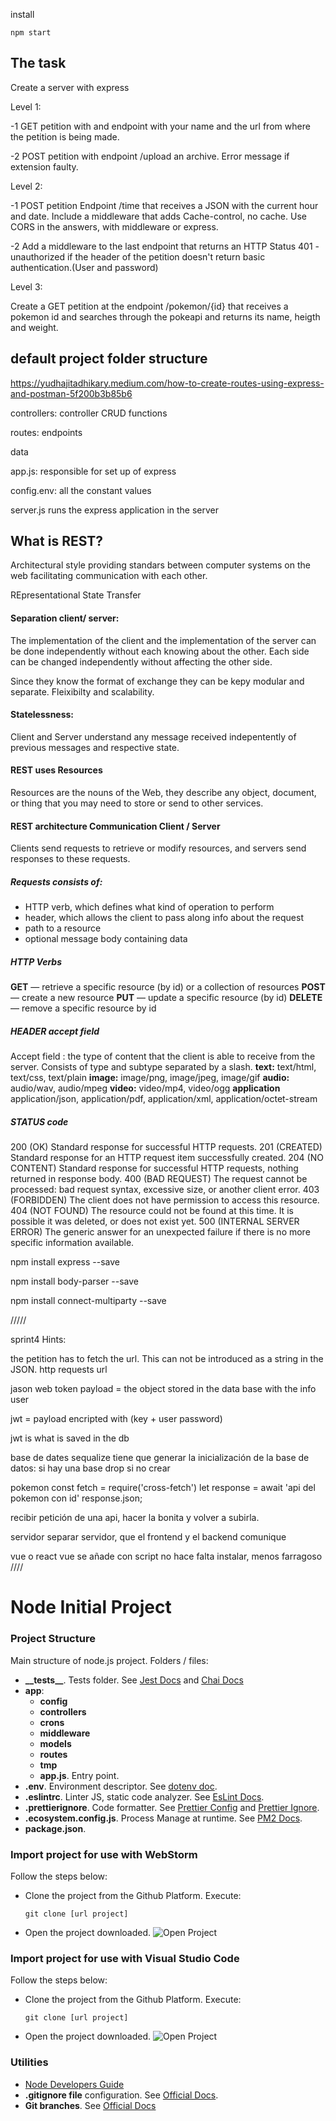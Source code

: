
install 
```
npm start
```

## The task

Create a server with express

Level 1:

-1 GET petition with and endpoint with your name and the url from where the petition is being made.

-2 POST petition with endpoint /upload an archive. Error message if extension faulty.

Level 2:

-1 POST petition Endpoint /time that receives a JSON with the current hour and date. Include a middleware that adds Cache-control, no cache. Use CORS in the answers, with middleware or express.

-2 Add a middleware to the last endpoint that returns an HTTP Status 401 - unauthorized if the header of the petition doesn't return basic authentication.(User and password)

Level 3:

Create a GET petition at the endpoint /pokemon/{id} 
that receives a pokemon id and searches through the pokeapi and returns its name, heigth and weight.

## default project folder structure
https://yudhajitadhikary.medium.com/how-to-create-routes-using-express-and-postman-5f200b3b85b6

controllers: controller CRUD functions

routes: endpoints

data

app.js: responsible for set up of express

config.env: all the constant values

server.js runs the express application in the server 







## What is REST?

Architectural style providing standars between computer systems on the web facilitating communication with each other.

REpresentational State Transfer

#### Separation client/ server:

The implementation of the client and the implementation of the server can be done independently without each knowing about the other. Each side can be changed independently without affecting the other side.

Since they know the format of exchange they can be kepy modular and separate. Fleixibilty and scalability.

#### Statelessness:

 Client and Server understand any message received indepentently of previous messages and respective state.
#### REST uses Resources 

Resources are the nouns of the Web, they describe any object, document, or thing that you may need to store or send to other services.

#### REST architecture Communication Client / Server

Clients send requests to retrieve or modify resources, and servers send responses to these requests.

##### Requests consists of:
- HTTP verb, which defines what kind of operation to perform
- header, which allows the client to pass along info about the request
- path to a resource
- optional message body containing data

##### HTTP Verbs

**GET** — retrieve a specific resource (by id) or a collection of resources
**POST** — create a new resource
**PUT** — update a specific resource (by id)
**DELETE** — remove a specific resource by id

##### HEADER accept field

Accept field : the type of content that the client is able to receive from the server. Consists of type and subtype separated by a slash. 
**text:** text/html, text/css, text/plain
**image:** image/png, image/jpeg, image/gif
**audio:** audio/wav, audio/mpeg
**video:** video/mp4, video/ogg
**application** application/json, application/pdf, application/xml, application/octet-stream

##### STATUS code 


200 (OK)	Standard response for successful HTTP requests.
201 (CREATED)	Standard response for an HTTP request item successfully created.
204 (NO CONTENT)	Standard response for successful HTTP requests, nothing returned in response body.
400 (BAD REQUEST)	The request cannot be processed: bad request syntax, excessive size, or another client error.
403 (FORBIDDEN)	The client does not have permission to access this resource.
404 (NOT FOUND)	The resource could not be found at this time. It is possible it was deleted, or does not exist yet.
500 (INTERNAL SERVER ERROR)	The generic answer for an unexpected failure if there is no more specific information available.


npm install express --save

npm install body-parser --save

npm install connect-multiparty --save

/////

sprint4
Hints:

the petition has to fetch the url. This can not be introduced as a string in the JSON. http requests url

jason web token
payload = the object stored in the data base with the info user

jwt = payload encripted with (key + user password)

jwt is what is saved in the db

base de dates
sequalize tiene que generar la inicialización de la base de datos: si hay una base drop si no crear

pokemon
const fetch = require('cross-fetch') let response = await 'api del pokemon con id' response.json;

recibir petición de una api, hacer la bonita y volver a subirla.

servidor
separar servidor, que el frontend y el backend comunique

vue o react
vue se añade con script no hace falta instalar, menos farragoso
////
# Node Initial Project

### Project Structure

Main structure of node.js project. Folders / files:

- <b>\_\_tests__</b>. Tests folder. See [Jest Docs](https://jestjs.io/es-ES/docs/configuration) and [Chai Docs](https://www.chaijs.com/)
- <b>app</b>:
    - <b>config</b>
    - <b>controllers</b>
    - <b>crons</b>
    - <b>middleware</b>
    - <b>models</b>
    - <b>routes</b>
    - <b>tmp</b>
    - <b>app.js</b>. Entry point.
- <b>.env</b>. Environment descriptor. See [dotenv doc](https://www.npmjs.com/package/dotenv).
- <b>.eslintrc</b>. Linter JS, static code analyzer. See [EsLint Docs](https://eslint.org/docs/user-guide/configuring/configuration-files).
- <b>.prettierignore</b>. Code formatter. See [Prettier Config](https://prettier.io/docs/en/configuration.html) and [Prettier Ignore](https://prettier.io/docs/en/ignore.html).
- <b>.ecosystem.config.js</b>. Process Manage at runtime. See [PM2 Docs](https://pm2.keymetrics.io/).
- <b>package.json</b>.

### Import project for use with WebStorm

Follow the steps below:
* Clone the project from the Github Platform. Execute:
  ```
  git clone [url project]
  ```
* Open the project downloaded.
![Open Project](img/webstorm_open.png)


### Import project for use with Visual Studio Code

Follow the steps below:
* Clone the project from the Github Platform. Execute:
  ```
  git clone [url project]
  ```
* Open the project downloaded.
  ![Open Project](img/VSC_open.png)


### Utilities

* [Node Developers Guide](https://nodejs.dev/learn)
* **.gitignore file** configuration. See [Official Docs](https://docs.github.com/en/get-started/getting-started-with-git/ignoring-files).
* **Git branches**. See [Official Docs](https://git-scm.com/book/en/v2/Git-Branching-Branches-in-a-Nutshell)
